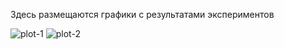 Здесь размещаются графики с результатами экспериментов


![plot-1](https://github.com/user-attachments/assets/700aee21-ab67-4906-a461-864e3130e29b)
![plot-2](https://github.com/user-attachments/assets/7a3d4e10-9698-4d21-8f6e-ba064b5a710c)
